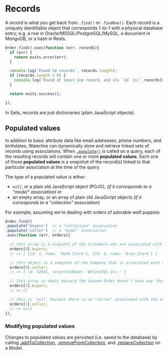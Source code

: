 # Records

A _record_ is what you get back from `.find()` or `.findOne()`.  Each record is a uniquely identifiable object that corresponds 1-to-1 with a physical database entry; e.g. a row in Oracle/MSSQL/PostgreSQL/MySQL, a document in MongoDB, or a hash in Redis.

```js
Order.find().exec(function (err, records){
  if (err) {
    return exits.error(err);
  }

  console.log('Found %d records', records.length);
  if (records.length > 0) {
    console.log('Found at least one record, and its `id` is:',records[0].id);
  }

  return exits.success();

});
```

In Sails, records are just dictionaries (plain JavaScript objects).


## Populated values

In addition to basic attribute data like email addresses, phone numbers, and birthdates, Waterline can dynamically store and retrieve linked sets of records using associations.  When [`.populate()`](http://sailsjs.com/documentation/reference/waterline/queries/populate.html) is called on a query, each of the resulting records will contain one or more **populated values**.  Each one of those **populated values** is a snapshot of the record(s) linked to that particular association at the time of the query.

The type of a populated value is either:

+ `null`, or a plain old JavaScript object (POJO),  _(if it corresponds to a "model" association)_ or
+ an empty array, or an array of plain old JavaScript objects _(if it corresponds to a "collection" association)_



For example, assuming we're dealing with orders of adorable wolf puppies:

```js
Order.find()
.populate('buyers')  // a "collection" association
.populate('seller')  // a "model" association
.exec(function (err, orders){

  // this array is a snapshot of the Customers who are associated with the first Order as "buyers"
  orders[0].buyers;
  // => [ {id: 1, name: 'Robb Stark'}, {id: 6, name: 'Arya Stark'} ]

  // this object is a snapshot of the Company that is associated with the first Order as the "seller"
  orders[0].seller;
  // => { id: 42941, corporateName: 'WolvesRUs Inc.' }

  // this array is empty because the second Order doesn't have any "buyers"
  orders[1].buyers;
  // => []

  // this is `null` because there is no "seller" associated with the second Order
  orders[1].seller;
  // => null
});
```



### Modifying populated values

Changes to populated values are persisted (i.e. saved to the database) by calling [.addToCollection](https://sailsjs.com/documentation/reference/waterline/models/addToCollection), [.removeFromCollection](https://sailsjs.com/documentation/reference/waterline/models/removeFromCollection), and [.replaceCollection](https://sailsjs.com/documentation/reference/waterline/models/replaceCollection) on a Model.


<docmeta name="displayName" value="Records">
